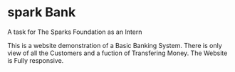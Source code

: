 # spark Bank
A task for The Sparks Foundation as an Intern

This is a website demonstration of a Basic Banking System. There is only view of all the Customers and a fuction of Transfering Money. 
The Website is Fully responsive.
